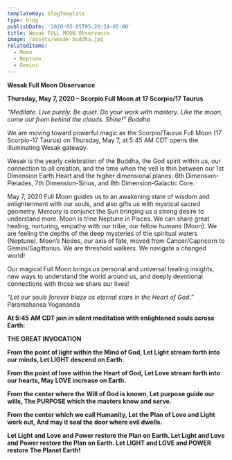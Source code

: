 ```yaml
---
templateKey: blogTemplate
type: blog
publishDate: '2020-05-05T05:26:24-05:00'
title: Wesak FULL MOON Observance
image: /assets/wesak-buddha.jpg
relatedItems:
  - Moon
  - Neptune
  - Gemini
---
```

**Wesak Full Moon Observance**

**Thursday, May 7, 2020 – Scorpio Full Moon at 17 Scorpio/17 Taurus**

_“Meditate.  Live purely.  Be quiet.  Do your work with mastery.  Like the moon, come out from behind the clouds.  Shine!”                                       Buddha_                                                                                                                                                                                                                                                                                

We are moving toward powerful magic as the Scorpio/Taurus Full Moon (17 Scorpio-17 Taurus) on Thursday, May 7, at 5:45 AM CDT opens the illuminating Wesak gateway.

Wesak is the yearly celebration of the Buddha, the God spirit within us, our connection to all creation, and the time when the veil is thin between our 1st Dimension Earth Heart and the higher dimensional planes: 6th Dimension-Pleiades, 7th Dimension-Sirius, and 8th Dimension-Galactic Core.

May 7, 2020 Full Moon guides us to an awakening state of wisdom and enlightenment with our souls, and also gifts us with mystical sacred geometry.  Mercury is conjunct the Sun bringing us a strong desire to understand more.  Moon is trine Neptune in Pisces.  We can share great healing, nurturing, empathy with our tribe, our fellow humans (Moon).  We are feeling the depths of the deep mysteries of the spiritual waters (Neptune).  Moon’s Nodes, our axis of fate, moved from Cancer/Capricorn to Gemini/Sagittarius.  We are threshold walkers.  We navigate a changed world!

Our magical Full Moon brings us personal and universal healing insights, new ways to understand the world around us, and deeply devotional connections with those we share our lives!

_“Let our souls forever blaze as eternal stars in the Heart of God.”_                                   Paramahansa Yogananda

**At 5:45 AM CDT join in silent meditation with enlightened souls across Earth:** 

**THE GREAT INVOCATION**

**From the point of light within the Mind of God, Let Light stream forth into our minds, Let LIGHT descend on Earth.**

**From the point of love within the Heart of God, Let Love stream forth into our hearts, May LOVE increase on Earth.**

**From the center where the Will of God is known, Let purpose guide our wills, The PURPOSE which the masters know and serve.**

**From the center which we call Humanity, Let the Plan of Love and Light work out, And may it seal the door where evil dwells.**

**Let Light and Love and Power restore the Plan on Earth. Let Light and Love and Power restore the Plan on Earth. Let LIGHT and LOVE and POWER restore The Planet Earth!**
